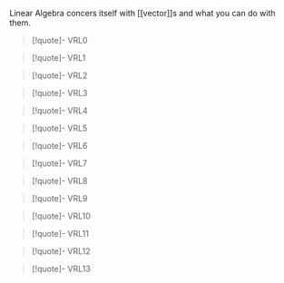 
Linear Algebra concers itself with [[vector]]s and what you can do with them.

>[!quote]- VRL0

>[!quote]- VRL1

>[!quote]- VRL2

>[!quote]- VRL3

>[!quote]- VRL4

>[!quote]- VRL5

>[!quote]- VRL6

>[!quote]- VRL7

>[!quote]- VRL8

>[!quote]- VRL9

>[!quote]- VRL10

>[!quote]- VRL11

>[!quote]- VRL12

>[!quote]- VRL13





